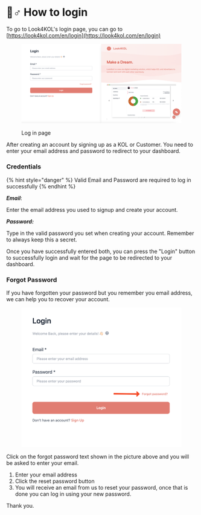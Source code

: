# 🤷♂ How to login

To go to Look4KOL's login page, you can go to [https://look4kol.com/en/login](https://look4kol.com/en/login)

<figure><img src="../../.gitbook/assets/image (1) (1).png" alt=""><figcaption><p>Log in page</p></figcaption></figure>

After creating an account by signing up as a KOL or Customer. You need to enter your email address and password to redirect to your dashboard.

### Credentials

{% hint style="danger" %}
Valid Email and Password are required to log in successfully
{% endhint %}

_**Email**_:

Enter the email address you used to signup and create your account.&#x20;

_**Password:**_

Type in the valid password you set when creating your account. Remember to always keep this a secret.

Once you have successfully entered both, you can press the "Login" button to successfully login and wait for the page to be redirected to your dashboard.

### Forgot Password

If you have forgotten your password but you remember you email address, we can help you to recover your account.

<figure><img src="../../.gitbook/assets/image (4) (3).png" alt=""><figcaption></figcaption></figure>

Click on the forgot password text shown in the picture above and you will be asked to enter your email.

1. Enter your email address
2. Click the reset password button
3. You will receive an email from us to reset your password, once that is done you can log in using your new password.&#x20;

Thank you.
